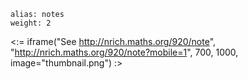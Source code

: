 ````
alias: notes
weight: 2
````

<:= iframe("See http://nrich.maths.org/920/note", "http://nrich.maths.org/920/note?mobile=1", 700, 1000, image="thumbnail.png") :>